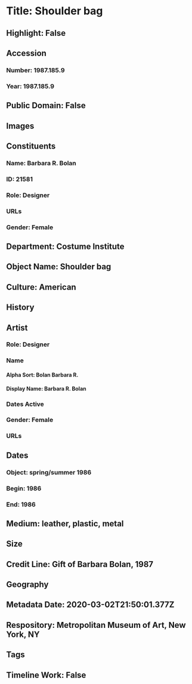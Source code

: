 # Title: Shoulder bag
## Highlight: False
## Accession
### Number: 1987.185.9
### Year: 1987.185.9
## Public Domain: False
## Images
## Constituents
### Name: Barbara R. Bolan
### ID: 21581
### Role: Designer
### URLs
### Gender: Female
## Department: Costume Institute
## Object Name: Shoulder bag
## Culture: American
## History
## Artist
### Role: Designer
### Name
#### Alpha Sort: Bolan Barbara R.
#### Display Name: Barbara R. Bolan
### Dates Active
### Gender: Female
### URLs
## Dates
### Object: spring/summer 1986
### Begin: 1986
### End: 1986
## Medium: leather, plastic, metal
## Size
## Credit Line: Gift of Barbara Bolan, 1987
## Geography
## Metadata Date: 2020-03-02T21:50:01.377Z
## Respository: Metropolitan Museum of Art, New York, NY
## Tags
## Timeline Work: False